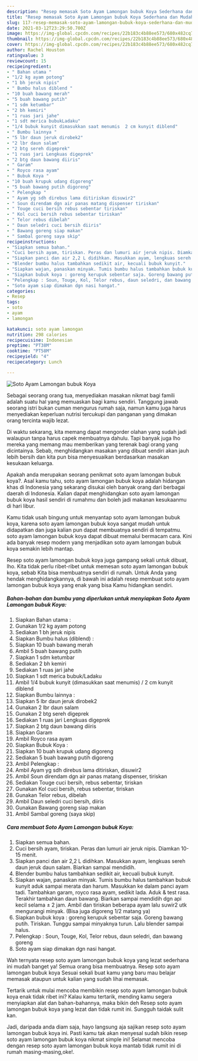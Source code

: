 ```yaml
---
description: "Resep memasak Soto Ayam Lamongan bubuk Koya Sederhana dan Mudah Dibuat"
title: "Resep memasak Soto Ayam Lamongan bubuk Koya Sederhana dan Mudah Dibuat"
slug: 117-resep-memasak-soto-ayam-lamongan-bubuk-koya-sederhana-dan-mudah-dibuat
date: 2021-03-12T23:29:50.700Z
image: https://img-global.cpcdn.com/recipes/22b183c4b88ee573/680x482cq70/soto-ayam-lamongan-bubuk-koya-foto-resep-utama.jpg
thumbnail: https://img-global.cpcdn.com/recipes/22b183c4b88ee573/680x482cq70/soto-ayam-lamongan-bubuk-koya-foto-resep-utama.jpg
cover: https://img-global.cpcdn.com/recipes/22b183c4b88ee573/680x482cq70/soto-ayam-lamongan-bubuk-koya-foto-resep-utama.jpg
author: Rachel Houston
ratingvalue: 3
reviewcount: 15
recipeingredient:
- " Bahan utama "
- "1/2 kg ayam potong"
- "1 bh jeruk nipis"
- " Bumbu halus diblend "
- "10 buah bawang merah"
- "5 buah bawang putih"
- "1 sdm ketumbar"
- "2 bh kemiri"
- "1 ruas jari jahe"
- "1 sdt merica bubukLadaku"
- "1/4 bubuk kunyit dimasukkan saat menumis  2 cm kunyit diblend"
- " Bumbu lainnya "
- "5 lbr daun jeruk dirobek2"
- "2 lbr daun salam"
- "2 btg sereh digeprek"
- "1 ruas jari Lengkuas digeprek"
- "2 btg daun bawang diiris"
- " Garam"
- " Royco rasa ayam"
- " Bubuk Koya "
- "10 buah krupuk udang digoreng"
- "5 buah bawang putih digoreng"
- " Pelengkap "
- " Ayam yg sdh direbus lama ditiriskan disuwir2"
- " Soun direndam dgn air panas matang dispenser tiriskan"
- " Touge cuci bersih rebus sebentar tiriskan"
- " Kol cuci bersih rebus sebentar tiriskan"
- " Telor rebus dibelah"
- " Daun seledri cuci bersih diiris"
- " Bawang goreng siap makan"
- " Sambal goreng saya skip"
recipeinstructions:
- "Siapkan semua bahan."
- "Cuci bersih ayam, tiriskan. Peras dan lumuri air jeruk nipis. Diamkan 10-15 menit."
- "Siapkan panci dan air 2,2 L didihkan. Masukkan ayam, lengkuas sereh daun jeruk daun salam. Biarkan sampai mendidih."
- "Blender bumbu halus tambahkan sedikit air, kecuali bubuk kunyit."
- "Siapkan wajan, panaskan minyak. Tumis bumbu halus tambahkan bubuk kunyit aduk sampai merata dan harum. Masukkan ke dalam panci ayam tadi. Tambahkan garam, royco rasa ayam, sedikit lada. Aduk &amp; test rasa. Terakhir tambahkan daun bawang. Biarkan sampai mendidih dgn api kecil selama ± 2 jam. Ambil dan tiriskan beberapa ayam lalu suwir2 utk mengurangi minyak. (Bisa juga digoreng 1/2 matang ya)"
- "Siapkan bubuk koya : goreng kerupuk sebentar saja. Goreng bawang putih. Tiriskan. Tunggu sampai minyaknya turun. Lalu blender sampai halus."
- "Pelengkap : Soun, Touge, Kol, Telor rebus, daun seledri, dan bawang goreng"
- "Soto ayam siap dimakan dgn nasi hangat."
categories:
- Resep
tags:
- soto
- ayam
- lamongan

katakunci: soto ayam lamongan 
nutrition: 298 calories
recipecuisine: Indonesian
preptime: "PT38M"
cooktime: "PT58M"
recipeyield: "4"
recipecategory: Lunch

---
```



![Soto Ayam Lamongan bubuk Koya](https://img-global.cpcdn.com/recipes/22b183c4b88ee573/680x482cq70/soto-ayam-lamongan-bubuk-koya-foto-resep-utama.jpg)

Sebagai seorang orang tua, menyediakan masakan nikmat bagi famili adalah suatu hal yang memuaskan bagi kamu sendiri. Tanggung jawab seorang istri bukan cuman mengurus rumah saja, namun kamu juga harus menyediakan keperluan nutrisi tercukupi dan panganan yang dimakan orang tercinta wajib lezat.

Di waktu  sekarang, kita memang dapat mengorder olahan yang sudah jadi walaupun tanpa harus capek membuatnya dahulu. Tapi banyak juga lho mereka yang memang mau memberikan yang terenak bagi orang yang dicintainya. Sebab, menghidangkan masakan yang dibuat sendiri akan jauh lebih bersih dan kita pun bisa menyesuaikan berdasarkan masakan kesukaan keluarga. 



Apakah anda merupakan seorang penikmat soto ayam lamongan bubuk koya?. Asal kamu tahu, soto ayam lamongan bubuk koya adalah hidangan khas di Indonesia yang sekarang disukai oleh banyak orang dari berbagai daerah di Indonesia. Kalian dapat menghidangkan soto ayam lamongan bubuk koya hasil sendiri di rumahmu dan boleh jadi makanan kesukaanmu di hari libur.

Kamu tidak usah bingung untuk menyantap soto ayam lamongan bubuk koya, karena soto ayam lamongan bubuk koya sangat mudah untuk didapatkan dan juga kalian pun dapat membuatnya sendiri di tempatmu. soto ayam lamongan bubuk koya dapat dibuat memalui bermacam cara. Kini ada banyak resep modern yang menjadikan soto ayam lamongan bubuk koya semakin lebih mantap.

Resep soto ayam lamongan bubuk koya juga gampang sekali untuk dibuat, lho. Kita tidak perlu ribet-ribet untuk memesan soto ayam lamongan bubuk koya, sebab Kita bisa membuatnya sendiri di rumah. Untuk Anda yang hendak menghidangkannya, di bawah ini adalah resep membuat soto ayam lamongan bubuk koya yang enak yang bisa Kamu hidangkan sendiri.

<!--inarticleads1-->

##### Bahan-bahan dan bumbu yang diperlukan untuk menyiapkan Soto Ayam Lamongan bubuk Koya:

1. Siapkan  Bahan utama :
1. Gunakan 1/2 kg ayam potong
1. Sediakan 1 bh jeruk nipis
1. Siapkan  Bumbu halus (diblend) :
1. Siapkan 10 buah bawang merah
1. Ambil 5 buah bawang putih
1. Siapkan 1 sdm ketumbar
1. Sediakan 2 bh kemiri
1. Sediakan 1 ruas jari jahe
1. Siapkan 1 sdt merica bubuk/Ladaku
1. Ambil 1/4 bubuk kunyit (dimasukkan saat menumis) / 2 cm kunyit diblend
1. Siapkan  Bumbu lainnya :
1. Siapkan 5 lbr daun jeruk dirobek2
1. Gunakan 2 lbr daun salam
1. Gunakan 2 btg sereh digeprek
1. Sediakan 1 ruas jari Lengkuas digeprek
1. Siapkan 2 btg daun bawang diiris
1. Siapkan  Garam
1. Ambil  Royco rasa ayam
1. Siapkan  Bubuk Koya :
1. Siapkan 10 buah krupuk udang digoreng
1. Sediakan 5 buah bawang putih digoreng
1. Ambil  Pelengkap :
1. Ambil  Ayam yg sdh direbus lama ditiriskan, disuwir2
1. Ambil  Soun direndam dgn air panas matang dispenser, tiriskan
1. Sediakan  Touge cuci bersih, rebus sebentar, tiriskan
1. Gunakan  Kol cuci bersih, rebus sebentar, tiriskan
1. Gunakan  Telor rebus, dibelah
1. Ambil  Daun seledri cuci bersih, diiris
1. Gunakan  Bawang goreng siap makan
1. Ambil  Sambal goreng (saya skip)




<!--inarticleads2-->

##### Cara membuat Soto Ayam Lamongan bubuk Koya:

1. Siapkan semua bahan.
1. Cuci bersih ayam, tiriskan. Peras dan lumuri air jeruk nipis. Diamkan 10-15 menit.
1. Siapkan panci dan air 2,2 L didihkan. Masukkan ayam, lengkuas sereh daun jeruk daun salam. Biarkan sampai mendidih.
1. Blender bumbu halus tambahkan sedikit air, kecuali bubuk kunyit.
1. Siapkan wajan, panaskan minyak. Tumis bumbu halus tambahkan bubuk kunyit aduk sampai merata dan harum. Masukkan ke dalam panci ayam tadi. Tambahkan garam, royco rasa ayam, sedikit lada. Aduk &amp; test rasa. Terakhir tambahkan daun bawang. Biarkan sampai mendidih dgn api kecil selama ± 2 jam. Ambil dan tiriskan beberapa ayam lalu suwir2 utk mengurangi minyak. (Bisa juga digoreng 1/2 matang ya)
1. Siapkan bubuk koya : goreng kerupuk sebentar saja. Goreng bawang putih. Tiriskan. Tunggu sampai minyaknya turun. Lalu blender sampai halus.
1. Pelengkap : Soun, Touge, Kol, Telor rebus, daun seledri, dan bawang goreng
1. Soto ayam siap dimakan dgn nasi hangat.




Wah ternyata resep soto ayam lamongan bubuk koya yang lezat sederhana ini mudah banget ya! Semua orang bisa membuatnya. Resep soto ayam lamongan bubuk koya Sesuai sekali buat kamu yang baru mau belajar memasak ataupun untuk kalian yang sudah lihai memasak.

Tertarik untuk mulai mencoba membikin resep soto ayam lamongan bubuk koya enak tidak ribet ini? Kalau kamu tertarik, mending kamu segera menyiapkan alat dan bahan-bahannya, maka bikin deh Resep soto ayam lamongan bubuk koya yang lezat dan tidak rumit ini. Sungguh taidak sulit kan. 

Jadi, daripada anda diam saja, hayo langsung aja sajikan resep soto ayam lamongan bubuk koya ini. Pasti kamu tak akan menyesal sudah bikin resep soto ayam lamongan bubuk koya nikmat simple ini! Selamat mencoba dengan resep soto ayam lamongan bubuk koya mantab tidak rumit ini di rumah masing-masing,oke!.

